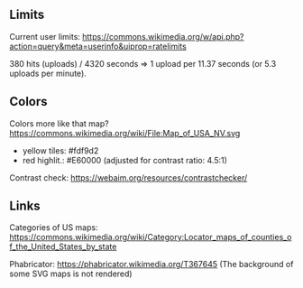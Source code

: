 ## Limits

Current user limits:
https://commons.wikimedia.org/w/api.php?action=query&meta=userinfo&uiprop=ratelimits

380 hits (uploads) / 4320 seconds => 1 upload per 11.37 seconds (or 5.3 uploads per minute).

## Colors

Colors more like that map?
https://commons.wikimedia.org/wiki/File:Map_of_USA_NV.svg

  - yellow tiles: #fdf9d2
  - red highlit.: #E60000 (adjusted for contrast ratio: 4.5:1)

Contrast check:
https://webaim.org/resources/contrastchecker/

## Links

Categories of US maps:
https://commons.wikimedia.org/wiki/Category:Locator_maps_of_counties_of_the_United_States_by_state

Phabricator:
https://phabricator.wikimedia.org/T367645 (The background of some SVG maps is not rendered)
